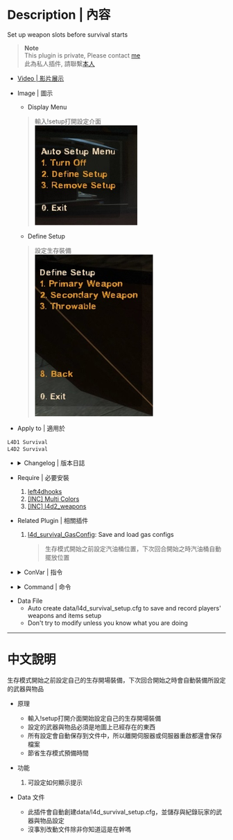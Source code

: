 # Description | 內容
Set up weapon slots before survival starts

> __Note__ <br/>
This plugin is private, Please contact [me](https://github.com/fbef0102/Game-Private_Plugin#私人插件列表-private-plugins-list)<br/>
此為私人插件, 請聯繫[本人](https://github.com/fbef0102/Game-Private_Plugin#私人插件列表-private-plugins-list)

* [Video | 影片展示](https://youtu.be/P3Y1ExRmBIU)

* Image | 圖示
	* Display Menu
    > 輸入!setup打開設定介面
	<br/>![l4d_survival_setup_1](image/l4d_survival_setup_1.jpg)
	* Define Setup
    > 設定生存裝備
	<br/>![l4d_survival_setup_2](image/l4d_survival_setup_2.jpg)

* Apply to | 適用於
```
L4D1 Survival
L4D2 Survival
```

* <details><summary>Changelog | 版本日誌</summary>

    * v1.0 (2022-11-09)
	    * Request by Horizon
	    * Initial Release
</details>

* Require | 必要安裝
	1. [left4dhooks](https://forums.alliedmods.net/showthread.php?t=321696)
	2. [[INC] Multi Colors](https://forums.alliedmods.net/showthread.php?t=247770)
    3. [[INC] l4d2_weapons](https://github.com/fbef0102/Game-Private_Plugin/blob/main/left4dead2/scripting/include/l4d2_weapons.inc)

* Related Plugin | 相關插件
	1. [l4d_survival_GasConfig](/Plugin_插件/Survival_生存模式/l4d_survival_GasConfig): Save and load gas configs
        > 生存模式開始之前設定汽油桶位置，下次回合開始之時汽油桶自動擺放位置

* <details><summary>ConVar | 指令</summary>

    * cfg/sourcemod/l4d_survival_setup.cfg
	```php
    // Changes how message displays. (0: Disable, 1:In chat, 2: In Hint Box, 3: In center text)
    l4d_survival_setup_announce_type "1"

    // 0=Plugin off, 1=Plugin on.
    l4d_survival_setup_enable "1"
	```
</details>

* <details><summary>Command | 命令</summary>
    
    * **Open Setup menu for survival mod**
		```php
		sm_setup
		```
</details>

* Data File
	* Auto create data/l4d_survival_setup.cfg to save and record players' weapons and items setup
    * Don't try to modify unless you know what you are doing

- - - -
# 中文說明
生存模式開始之前設定自己的生存開場裝備，下次回合開始之時會自動裝備所設定的武器與物品

* 原理
    * 輸入!setup打開介面開始設定自己的生存開場裝備
    * 設定的武器與物品必須是地圖上已經存在的東西
    * 所有設定會自動保存到文件中，所以離開伺服器或伺服器重啟都還會保存檔案
    * 節省生存模式預備時間

* 功能
	1. 可設定如何顯示提示

* Data 文件
	* 此插件會自動創建data/l4d_survival_setup.cfg，並儲存與紀錄玩家的武器與物品設定
    * 沒事別改動文件除非你知道這是在幹嗎



